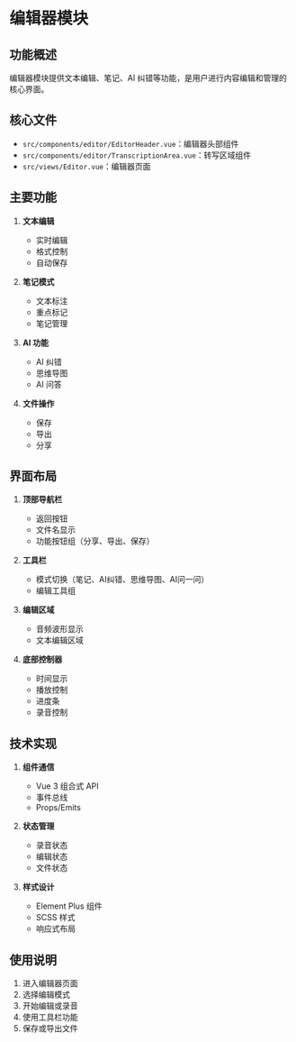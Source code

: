# 编辑器模块

## 功能概述
编辑器模块提供文本编辑、笔记、AI 纠错等功能，是用户进行内容编辑和管理的核心界面。

## 核心文件
- `src/components/editor/EditorHeader.vue`：编辑器头部组件
- `src/components/editor/TranscriptionArea.vue`：转写区域组件
- `src/views/Editor.vue`：编辑器页面

## 主要功能
1. **文本编辑**
   - 实时编辑
   - 格式控制
   - 自动保存

2. **笔记模式**
   - 文本标注
   - 重点标记
   - 笔记管理

3. **AI 功能**
   - AI 纠错
   - 思维导图
   - AI 问答

4. **文件操作**
   - 保存
   - 导出
   - 分享

## 界面布局
1. **顶部导航栏**
   - 返回按钮
   - 文件名显示
   - 功能按钮组（分享、导出、保存）

2. **工具栏**
   - 模式切换（笔记、AI纠错、思维导图、AI问一问）
   - 编辑工具组

3. **编辑区域**
   - 音频波形显示
   - 文本编辑区域

4. **底部控制器**
   - 时间显示
   - 播放控制
   - 进度条
   - 录音控制

## 技术实现
1. **组件通信**
   - Vue 3 组合式 API
   - 事件总线
   - Props/Emits

2. **状态管理**
   - 录音状态
   - 编辑状态
   - 文件状态

3. **样式设计**
   - Element Plus 组件
   - SCSS 样式
   - 响应式布局

## 使用说明
1. 进入编辑器页面
2. 选择编辑模式
3. 开始编辑或录音
4. 使用工具栏功能
5. 保存或导出文件 